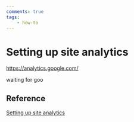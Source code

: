 ```yaml
---
comments: true
tags:
    - how-to
---
```


# Setting up site analytics

https://analytics.google.com/

waiting for goo

## Reference
[Setting up site analytics](https://squidfunk.github.io/mkdocs-material/setup/setting-up-site-analytics/#was-this-page-helpful)